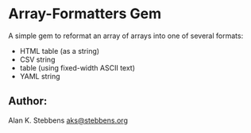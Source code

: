 # Array-Formatters Gem

A simple gem to reformat an array of arrays into one of several formats:

- HTML table (as a string)
- CSV string
- table (using fixed-width ASCII text)
- YAML string

## Author:
Alan K. Stebbens <aks@stebbens.org>

